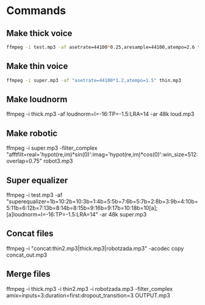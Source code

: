 # Commands

## Make thick voice

```bash
ffmpeg -i test.mp3 -af asetrate=44100*0.25,aresample=44100,atempo=2.6 thick.mp3
```

## Make thin voice

```bash
ffmpeg -i super.mp3 -af "asetrate=44100*1.2,atempo=1.5" thin.mp3
```

## Make loudnorm

ffmpeg -i thick.mp3 -af loudnorm=I=-16:TP=-1.5:LRA=14 -ar 48k loud.mp3

## Make robotic

ffmpeg -i super.mp3 -filter_complex "afftfilt=real='hypot(re,im)*sin(0)':imag='hypot(re,im)*cos(0)':win_size=512:overlap=0.75" robot3.mp3

## Super equalizer

ffmpeg -i test.mp3 -af "superequalizer=1b=10:2b=10:3b=1:4b=5:5b=7:6b=5:7b=2:8b=3:9b=4:10b=5:11b=6:12b=7:13b=8:14b=8:15b=9:16b=9:17b=10:18b=10[a];[a]loudnorm=I=-16:TP=-1.5:LRA=14" -ar 48k super.mp3

## Concat files

ffmpeg -i "concat:thin2.mp3|thick.mp3|robotzada.mp3" -acodec copy concat_out.mp3

## Merge files

ffmpeg -i thick.mp3 -i thin2.mp3 -i robotzada.mp3 -filter_complex amix=inputs=3:duration=first:dropout_transition=3 OUTPUT.mp3